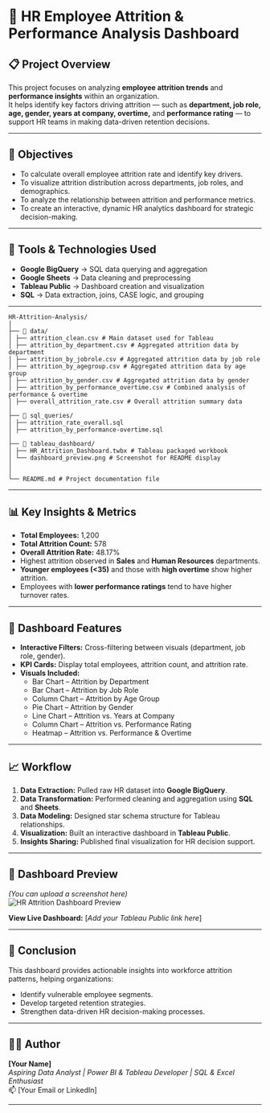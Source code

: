 # 🧠 HR Employee Attrition & Performance Analysis Dashboard

## 📋 Project Overview
This project focuses on analyzing **employee attrition trends** and **performance insights** within an organization.  
It helps identify key factors driving attrition — such as **department, job role, age, gender, years at company, overtime,** and **performance rating** — to support HR teams in making data-driven retention decisions.

---

## 🎯 Objectives
- To calculate overall employee attrition rate and identify key drivers.  
- To visualize attrition distribution across departments, job roles, and demographics.  
- To analyze the relationship between attrition and performance metrics.  
- To create an interactive, dynamic HR analytics dashboard for strategic decision-making.

---

## 🧰 Tools & Technologies Used
- **Google BigQuery** → SQL data querying and aggregation  
- **Google Sheets** → Data cleaning and preprocessing  
- **Tableau Public** → Dashboard creation and visualization  
- **SQL** → Data extraction, joins, CASE logic, and grouping  

---
```
HR-Attrition-Analysis/
│
├── 📁 data/
│ ├── attrition_clean.csv # Main dataset used for Tableau
│ ├── attrition_by_department.csv # Aggregated attrition data by department
│ ├── attrition_by_jobrole.csv # Aggregated attrition data by job role
│ ├── attrition_by_agegroup.csv # Aggregated attrition data by age group
│ ├── attrition_by_gender.csv # Aggregated attrition data by gender
│ ├── attrition_by_performance_overtime.csv # Combined analysis of performance & overtime
│ ├── overall_attrition_rate.csv # Overall attrition summary data
│
├── 📁 sql_queries/
│ ├── attrition_rate_overall.sql
│ ├── attrition_by_performance-overtime.sql
│
├── 📁 tableau_dashboard/
│ ├── HR_Attrition_Dashboard.twbx # Tableau packaged workbook
│ └── dashboard_preview.png # Screenshot for README display
│
│
└── README.md # Project documentation file

```
---
## 📊 Key Insights & Metrics
- **Total Employees:** 1,200  
- **Total Attrition Count:** 578  
- **Overall Attrition Rate:** 48.17%  
- Highest attrition observed in **Sales** and **Human Resources** departments.  
- **Younger employees (<35)** and those with **high overtime** show higher attrition.  
- Employees with **lower performance ratings** tend to have higher turnover rates.

---

## 🧩 Dashboard Features
- **Interactive Filters:** Cross-filtering between visuals (department, job role, gender).  
- **KPI Cards:** Display total employees, attrition count, and attrition rate.  
- **Visuals Included:**
  - Bar Chart – Attrition by Department  
  - Bar Chart – Attrition by Job Role  
  - Column Chart – Attrition by Age Group  
  - Pie Chart – Attrition by Gender  
  - Line Chart – Attrition vs. Years at Company  
  - Column Chart – Attrition vs. Performance Rating  
  - Heatmap – Attrition vs. Performance & Overtime  

---

## 📈 Workflow
1. **Data Extraction:** Pulled raw HR dataset into **Google BigQuery**.  
2. **Data Transformation:** Performed cleaning and aggregation using **SQL** and **Sheets**.  
3. **Data Modeling:** Designed star schema structure for Tableau relationships.  
4. **Visualization:** Built an interactive dashboard in **Tableau Public**.  
5. **Insights Sharing:** Published final visualization for HR decision support.

---

## 📎 Dashboard Preview
*(You can upload a screenshot here)*  
![HR Attrition Dashboard Preview](dashboard_preview.png)

**View Live Dashboard:** [*Add your Tableau Public link here*]  

---

## 🏁 Conclusion
This dashboard provides actionable insights into workforce attrition patterns, helping organizations:
- Identify vulnerable employee segments.  
- Develop targeted retention strategies.  
- Strengthen data-driven HR decision-making processes.  

---

## 👨‍💻 Author
**[Your Name]**  
*Aspiring Data Analyst | Power BI & Tableau Developer | SQL & Excel Enthusiast*  
📫 [Your Email or LinkedIn]  

---

